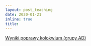 ```yaml
---
layout: post_teaching
date: 2020-01-21
inline: true
title:
---
```


<a target="_blank" rel="noopener noreferrer" href="wyniki_kol_popr.pdf"> Wyniki poprawy kolokwium (grupy AD)</a>
